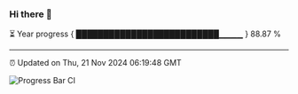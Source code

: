 ### Hi there 👋

⏳ Year progress { ██████████████████████████▁▁▁▁ } 88.87 %

---

⏰ Updated on Thu, 21 Nov 2024 06:19:48 GMT

![Progress Bar CI](https://github.com/liununu/liununu/workflows/Progress%20Bar%20CI/badge.svg)
